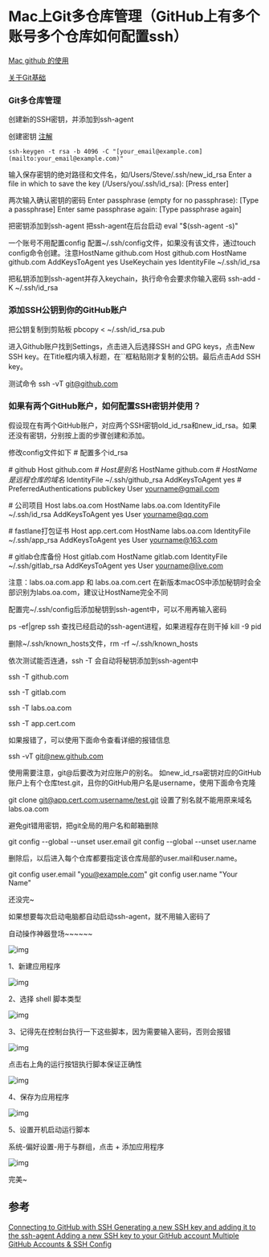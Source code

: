 # Mac上Git多仓库管理（GitHub上有多个账号多个仓库如何配置ssh）

[Mac github 的使用](https://www.jianshu.com/p/7edb6b838a2e)

[关于Git基础](https://www.cnblogs.com/wood-life/p/10342964.html)

###  Git多仓库管理

创建新的SSH密钥，并添加到ssh-agent

创建密钥 [注解](https://blog.csdn.net/weixin_33775582/article/details/93798019)

```
ssh-keygen -t rsa -b 4096 -C "[your_email@example.com](mailto:your_email@example.com)"
```

输入保存密钥的绝对路径和文件名，如/Users/Steve/.ssh/new_id_rsa 
Enter a file in which to save the key (/Users/you/.ssh/id_rsa): [Press enter]

两次输入确认密钥的密码 
Enter passphrase (empty for no passphrase): [Type a passphrase] 
Enter same passphrase again: [Type passphrase again]

把密钥添加到ssh-agent
把ssh-agent在后台启动
eval "$(ssh-agent -s)"

一个账号不用配置config 
配置~/.ssh/config文件，如果没有该文件，通过touch config命令创建。注意HostName github.com
Host github.com
 HostName github.com
 AddKeysToAgent yes
 UseKeychain yes
 IdentityFile ~/.ssh/id_rsa

把私钥添加到ssh-agent并存入keychain，执行命令会要求你输入密码
ssh-add -K ~/.ssh/id_rsa

### 添加SSH公钥到你的GitHub账户

把公钥复制到剪贴板
pbcopy < ~/.ssh/id_rsa.pub

进入Github账户找到Settings，点击进入后选择SSH and GPG keys，点击New SSH key。在Title框内填入标题，在``框粘贴刚才复制的公钥。最后点击Add SSH key。

测试命令
ssh -vT [git@github.com](mailto:git@github.com)

### 如果有两个GitHub账户，如何配置SSH密钥并使用？

假设现在有两个GitHub账户，对应两个SSH密钥old_id_rsa和new_id_rsa。如果还没有密钥，分别按上面的步骤创建和添加。

修改config文件如下
\# 配置多个id_rsa 

\# github
Host github.com *# Host是别名*
HostName github.com *# HostName是远程仓库的域名*
IdentityFile ~/.ssh/github_rsa
AddKeysToAgent yes
\# PreferredAuthentications publickey
User yourname@gmail.com



\# 公司项目
Host labs.oa.com
HostName labs.oa.com
IdentityFile ~/.ssh/id_rsa
AddKeysToAgent yes
User yourname@qq.com



\# fastlane打包证书
Host app.cert.com
HostName labs.oa.com
IdentityFile ~/.ssh/app_rsa
AddKeysToAgent yes
User yourname@163.com

 

\# gitlab仓库备份
Host gitlab.com
HostName gitlab.com
IdentityFile ~/.ssh/gitlab_rsa
AddKeysToAgent yes
User yourname@live.com

 

注意：labs.oa.com.app 和 labs.oa.com.cert 在新版本macOS中添加秘钥时会全部识别为labs.oa.com，建议让HostName完全不同

配置完~/.ssh/config后添加秘钥到ssh-agent中，可以不用再输入密码

ps -ef|grep ssh 查找已经启动的ssh-agent进程，如果进程存在则干掉 kill -9 pid 

删除~/.ssh/known_hosts文件，rm -rf ~/.ssh/known_hosts

依次测试能否连通，ssh -T 会自动将秘钥添加到ssh-agent中

ssh -T github.com 

ssh -T gitlab.com

ssh -T labs.oa.com

ssh -T app.cert.com 

 

如果报错了，可以使用下面命令查看详细的报错信息

ssh -vT [git@new.github.com](mailto:git@new.github.com)
 

使用需要注意，git@后要改为对应账户的别名。
 如new_id_rsa密钥对应的GitHub账户上有个仓库test.git，且你的GitHub用户名是username，使用下面命令克隆

git clone [git@app.cert.com:username/test.git](mailto:git@new.github.com:username/test.git) 设置了别名就不能用原来域名labs.oa.com

避免git错用密钥，把git全局的用户名和邮箱删除

git config --global --unset user.email
git config --global --unset user.name
 

删除后，以后进入每个仓库都要指定该仓库局部的user.mail和user.name。

git config user.email "[you@example.com](mailto:you@example.com)"
git config user.name "Your Name"
 

 

还没完~

如果想要每次启动电脑都自动启动ssh-agent，就不用输入密码了 

自动操作神器登场~~~~~~

![img](https://img2018.cnblogs.com/blog/1571670/201903/1571670-20190308162450513-1428229366.png)

1、新建应用程序

![img](https://img2018.cnblogs.com/blog/1571670/201903/1571670-20190308162536577-1499258399.png)

2、选择 shell 脚本类型

 ![img](https://img2018.cnblogs.com/blog/1571670/201903/1571670-20190308162615706-1061001217.png)

3、记得先在控制台执行一下这些脚本，因为需要输入密码，否则会报错

![img](https://img2018.cnblogs.com/blog/1571670/201903/1571670-20190308163004795-1544397145.png)

 点击右上角的运行按钮执行脚本保证正确性

![img](https://img2018.cnblogs.com/blog/1571670/201903/1571670-20190308163133518-1081190280.png)

4、保存为应用程序

![img](https://img2018.cnblogs.com/blog/1571670/201903/1571670-20190308163242618-279097261.png)

5、设置开机启动运行脚本 

系统-偏好设置-用于与群组，点击 + 添加应用程序

![img](https://img2018.cnblogs.com/blog/1571670/201903/1571670-20190308163408222-2082816026.png) 

完美~

 

## 参考

 [Connecting to GitHub with SSH
](https://link.jianshu.com/?t=https%3A%2F%2Fhelp.github.com%2Farticles%2Fconnecting-to-github-with-ssh%2F) [Generating a new SSH key and adding it to the ssh-agent
](https://link.jianshu.com/?t=https%3A%2F%2Fhelp.github.com%2Farticles%2Fgenerating-a-new-ssh-key-and-adding-it-to-the-ssh-agent%2F) [Adding a new SSH key to your GitHub account
](https://link.jianshu.com/?t=https%3A%2F%2Fhelp.github.com%2Farticles%2Fadding-a-new-ssh-key-to-your-github-account%2F) [Multiple GitHub Accounts & SSH Config](https://link.jianshu.com/?t=https%3A%2F%2Fstackoverflow.com%2Fquestions%2F3225862%2Fmultiple-github-accounts-ssh-config)